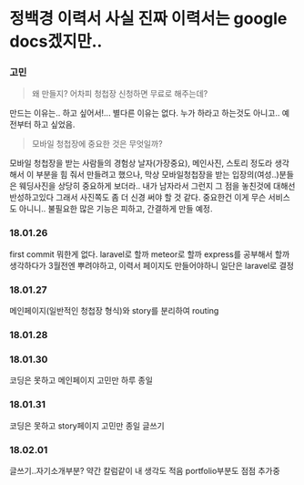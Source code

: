# 정백경 이력서 사실 진짜 이력서는 google docs겠지만..

### 고민
  > 왜 만들지? 어차피 청첩장 신청하면 무료로 해주는데?

만드는 이유는.. 하고 싶어서!... 별다른 이유는 없다. 누가 하라고 하는것도 아니고.. 예전부터 하고 싶었음.


  > 모바일 청첩장에 중요한 것은 무엇일까?

모바일 청첩장을 받는 사람들의 경험상 날자(가장중요), 메인사진, 스토리 정도라 생각해서 이 부분을 힘 줘서 만들려고 했으나, 막상 모바일청첩장을 받는 입장의(여성..)분들은 웨딩사진을 상당히 중요하게 보더라..
내가 남자라서 그런지 그 점을 놓친것에 대해선 반성하고있다 그래서 사진쪽도 좀 더 신경 써야 할 것 같다. 
중요한건 이게 무슨 서비스도 아니니.. 불필요한 많은 기능은 피하고, 간결하게 만들 예정.
  

### 18.01.26
  first commit
  뭐한게 없다. laravel로 할까 meteor로 할까 express를 공부해서 할까 생각하다가 3월전엔 뿌려야하고, 이력서 페이지도 만들어야하니 일단은 laravel로 결정
### 18.01.27
  메인페이지(일반적인 청첩장 형식)와 story를 분리하여 routing
### 18.01.28
### 18.01.30
  코딩은 못하고
  메인페이지 고민만 하루 종일
### 18.01.31
  코딩은 못하고
  story페이지 고민만 종일
  글쓰기
### 18.02.01
  글쓰기..자기소개부분? 약간 칼럼같이 내 생각도 적음
  portfolio부분도 점점 추가중  
